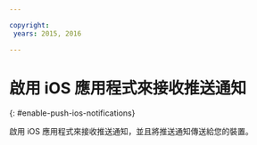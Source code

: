 ```yaml
---

copyright:
 years: 2015, 2016

---
```


# 啟用 iOS 應用程式來接收推送通知
{: #enable-push-ios-notifications}

啟用 iOS 應用程式來接收推送通知，並且將推送通知傳送給您的裝置。
